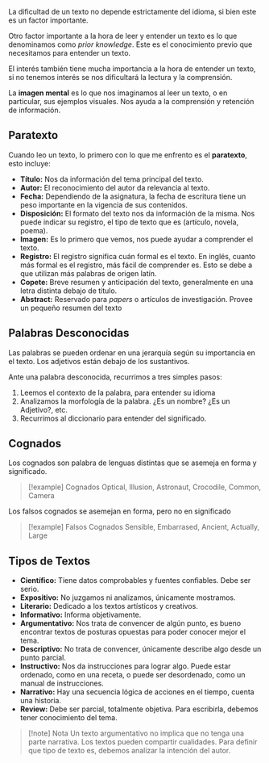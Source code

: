 La dificultad de un texto no depende estrictamente del idioma, si bien este es un factor importante.

Otro factor importante a la hora de leer y entender un texto es lo que denominamos como *prior knowledge*. Este es el conocimiento previo que necesitamos para entender un texto.

El interés también tiene mucha importancia a la hora de entender un texto, si no tenemos interés se nos dificultará la lectura y la comprensión.

La **imagen mental** es lo que nos imaginamos al leer un texto, o en particular, sus ejemplos visuales. Nos ayuda a la comprensión y retención de información.

## Paratexto

Cuando leo un texto, lo primero con lo que me enfrento es el **paratexto**, esto incluye:

- **Título:** Nos da información del tema principal del texto.
- **Autor:** El reconocimiento del autor da relevancia al texto.
- **Fecha:** Dependiendo de la asignatura, la fecha de escritura tiene un peso importante en la vigencia de sus contenidos.
- **Disposición:** El formato del texto nos da información de la misma. Nos puede indicar su registro, el tipo de texto que es (artículo, novela, poema).
- **Imagen:** Es lo primero que vemos, nos puede ayudar a comprender el texto.
- **Registro:** El registro significa cuán formal es el texto. En inglés, cuanto más formal es el registro, más fácil de comprender es. Esto se debe a que utilizan más palabras de origen latín.
- **Copete:** Breve resumen y anticipación del texto, generalmente en una letra distinta debajo de título.
- **Abstract:** Reservado para *papers* o artículos de investigación. Provee un pequeño resumen del texto

## Palabras Desconocidas

Las palabras se pueden ordenar en una jerarquía según su importancia en el texto. Los adjetivos están debajo de los sustantivos.

Ante una palabra desconocida, recurrimos a tres simples pasos:

1. Leemos el contexto de la palabra, para entender su idioma
2. Analizamos la morfología de la palabra. ¿Es un nombre? ¿Es un Adjetivo?, etc.
3. Recurrimos al diccionario para entender del significado.

## Cognados

Los cognados son palabra de lenguas distintas que se asemeja en forma y significado.

> [!example] Cognados
> Optical, Illusion, Astronaut, Crocodile, Common, Camera

Los falsos cognados se asemejan en forma, pero no en significado

> [!example] Falsos Cognados
> Sensible, Embarrased, Ancient, Actually, Large

## Tipos de Textos

- **Científico:** Tiene datos comprobables y fuentes confiables. Debe ser serio.
- **Expositivo:** No juzgamos ni analizamos, únicamente mostramos.
- **Literario:** Dedicado a los textos artísticos y creativos.
- **Informativo:** Informa objetivamente.
- **Argumentativo:** Nos trata de convencer de algún punto, es bueno encontrar textos de posturas opuestas para poder conocer mejor el tema.
- **Descriptivo:** No trata de convencer, únicamente describe algo desde un punto parcial.
- **Instructivo:** Nos da instrucciones para lograr algo. Puede estar ordenado, como en una receta, o puede ser desordenado, como un manual de instrucciones.
- **Narrativo:** Hay una secuencia lógica de acciones en el tiempo, cuenta una historia.
- **Review:** Debe ser parcial, totalmente objetiva. Para escribirla, debemos tener conocimiento del tema.

> [!note] Nota
> Un texto argumentativo no implica que no tenga una parte narrativa. Los textos pueden compartir cualidades. Para definir que tipo de texto es, debemos analizar la intención del autor.
